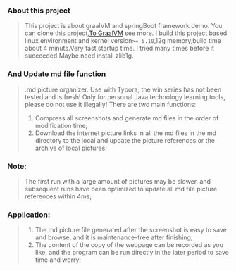 ### About this project
> This project is about graalVM and springBoot framework demo.
> You can clone this project,[To GraalVM](https://www.graalvm.org/docs/introduction/) see more.
> I build this project based linux environment and kernel version`>= 5.10`,12g memory,build time about 4 minuts.Very fast startup time.
> I tried many times before it succeeded.Maybe need install zlib1g.
### And Update md file function
> .md picture organizer. Use with Typora; the win series has not been tested and is fresh! Only for personal Java technology learning tools, please do not use it illegally!
There are two main functions: 
> 1. Compress all screenshots and generate md files in the order of modification time;
> 2. Download the internet picture links in all the md files in the md directory to the local and update the picture references or the archive of local pictures;
### Note: 
> The first run with a large amount of pictures may be slower, and subsequent runs have been optimized to update all md file picture references within 4ms;
### Application: 
> 1. The md picture file generated after the screenshot is easy to save and browse, and it is maintenance-free after finishing;
> 2. The content of the copy of the webpage can be recorded as you like, and the program can be run directly in the later period to save time and worry;
